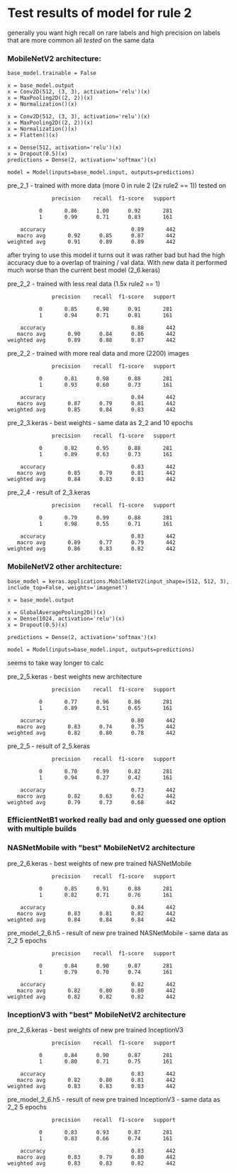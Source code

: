 # Test results of model for rule 2
generally you want high recall on rare labels and high precision on labels that are more common
all *tested* on the same data

### MobileNetV2 architecture:
```
base_model.trainable = False

x = base_model.output
x = Conv2D(512, (3, 3), activation='relu')(x)
x = MaxPooling2D((2, 2))(x)
x = Normalization()(x)

x = Conv2D(512, (3, 3), activation='relu')(x)
x = MaxPooling2D((2, 2))(x)
x = Normalization()(x)
x = Flatten()(x)

x = Dense(512, activation='relu')(x)
x = Dropout(0.5)(x)
predictions = Dense(2, activation='softmax')(x)

model = Model(inputs=base_model.input, outputs=predictions)
```


pre_2_1 - trained with more data (more 0 in rule 2 (2x rule2 == 1))
          tested on 

                  precision    recall  f1-score   support

              0       0.86      1.00      0.92       281
              1       0.99      0.71      0.83       161

        accuracy                           0.89       442
       macro avg       0.92      0.85      0.87       442
    weighted avg       0.91      0.89      0.89       442
after trying to use this model it turns out it was rather bad but had the high accuracy due to a overlap of training / val data. With new data it performed much worse than the current best model (2_6.keras)

pre_2_2 - trained with less real data (1.5x rule2 == 1)

                  precision    recall  f1-score   support

              0       0.85      0.98      0.91       281
              1       0.94      0.71      0.81       161

        accuracy                           0.88       442
       macro avg       0.90      0.84      0.86       442
    weighted avg       0.89      0.88      0.87       442

pre_2_2 - trained with more real data and more (2200) images

                  precision    recall  f1-score   support

              0       0.81      0.98      0.88       281
              1       0.93      0.60      0.73       161

        accuracy                           0.84       442
       macro avg       0.87      0.79      0.81       442
    weighted avg       0.85      0.84      0.83       442


pre_2_3.keras - best weights - same data as 2_2 and 10 epochs

                  precision    recall  f1-score   support

              0       0.82      0.95      0.88       281
              1       0.89      0.63      0.73       161

        accuracy                           0.83       442
       macro avg       0.85      0.79      0.81       442
    weighted avg       0.84      0.83      0.83       442


pre_2_4 - result of 2_3.keras

                  precision    recall  f1-score   support

              0       0.79      0.99      0.88       281
              1       0.98      0.55      0.71       161

        accuracy                           0.83       442
       macro avg       0.89      0.77      0.79       442
    weighted avg       0.86      0.83      0.82       442

### MobileNetV2 other architecture:
```
base_model = keras.applications.MobileNetV2(input_shape=(512, 512, 3), include_top=False, weights='imagenet')

x = base_model.output

x = GlobalAveragePooling2D()(x)
x = Dense(1024, activation='relu')(x)
x = Dropout(0.5)(x)

predictions = Dense(2, activation='softmax')(x)

model = Model(inputs=base_model.input, outputs=predictions)
```
seems to take way longer to calc

pre_2_5.keras - best weights new architecture

                  precision    recall  f1-score   support

              0       0.77      0.96      0.86       281
              1       0.89      0.51      0.65       161

        accuracy                           0.80       442
       macro avg       0.83      0.74      0.75       442
    weighted avg       0.82      0.80      0.78       442

pre_2_5 - result of 2_5.keras

                  precision    recall  f1-score   support

              0       0.70      0.99      0.82       281
              1       0.94      0.27      0.42       161

        accuracy                           0.73       442
       macro avg       0.82      0.63      0.62       442
    weighted avg       0.79      0.73      0.68       442



### EfficientNetB1 worked really bad and only guessed one option with multiple builds


### NASNetMobile with "best" MobileNetV2 architecture

pre_2_6.keras - best weights of new pre trained NASNetMobile

                  precision    recall  f1-score   support

              0       0.85      0.91      0.88       281
              1       0.82      0.71      0.76       161

        accuracy                           0.84       442
       macro avg       0.83      0.81      0.82       442
    weighted avg       0.84      0.84      0.84       442


pre_model_2_6.h5 - result of new pre trained NASNetMobile - same data as 2_2 5 epochs

                  precision    recall  f1-score   support

              0       0.84      0.90      0.87       281
              1       0.79      0.70      0.74       161

        accuracy                           0.82       442
       macro avg       0.82      0.80      0.80       442
    weighted avg       0.82      0.82      0.82       442



### InceptionV3 with "best" MobileNetV2 architecture

pre_2_6.keras - best weights of new pre trained InceptionV3

                  precision    recall  f1-score   support

              0       0.84      0.90      0.87       281
              1       0.80      0.71      0.75       161

        accuracy                           0.83       442
       macro avg       0.82      0.80      0.81       442
    weighted avg       0.83      0.83      0.83       442


pre_model_2_6.h5 - result of new pre trained InceptionV3 - same data as 2_2 5 epochs

                  precision    recall  f1-score   support

              0       0.83      0.93      0.87       281
              1       0.83      0.66      0.74       161

        accuracy                           0.83       442
       macro avg       0.83      0.79      0.80       442
    weighted avg       0.83      0.83      0.82       442
